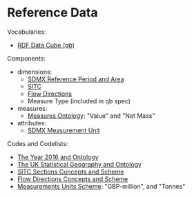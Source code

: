 # Reference Data

Vocabularies:

- [RDF Data Cube (qb)](./qb.ttl)

Components:

- dimensions:
  - [SDMX Reference Period and Area](./sdmx-dimension.ttl)
  - [SITC](./sitc-dimension.ttl)
  - [Flow Directions](./flow-dimension.ttl)
  - Measure Type (included in qb spec)
- measures:
  - [Measures Ontology](./measures.ttl): "Value" and "Net Mass"
- attributes:
  - [SDMX Measurement Unit](./sdmx-attribute.ttl)

Codes and Codelists:

- [The Year 2016 and Ontology](./2016.rdf)
- [The UK Statistical Geography and Ontology](./uk.ttl)
- [SITC Sections Concepts and Scheme](./sitc-sections.ttl)
- [Flow Directions Concepts and Scheme](./flow-directions.ttl)
- [Measurements Units Scheme](./units.ttl): "GBP-million", and "Tonnes"
